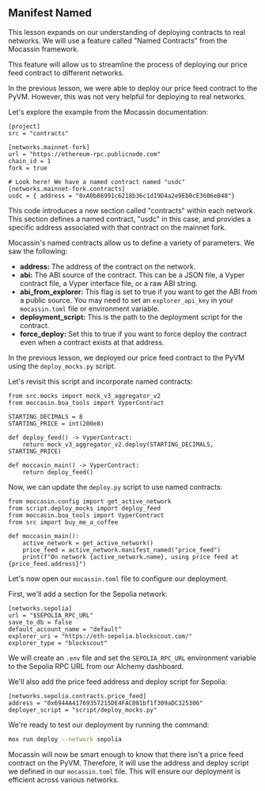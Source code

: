 ## Manifest Named

This lesson expands on our understanding of deploying contracts to real networks. We will use a feature called "Named Contracts" from the Mocassin framework.

This feature will allow us to streamline the process of deploying our price feed contract to different networks.

In the previous lesson, we were able to deploy our price feed contract to the PyVM. However, this was not very helpful for deploying to real networks.

Let's explore the example from the Mocassin documentation:

```
[project]
src = "contracts"

[networks.mainnet-fork]
url = "https://ethereum-rpc.publicnode.com"
chain_id = 1
fork = true

# Look here! We have a named contract named "usdc"
[networks.mainnet-fork.contracts]
usdc = { address = "0xA0b86991c6218b36c1d19D4a2e9Eb0cE3606eB48"}

```

This code introduces a new section called "contracts" within each network. This section defines a named contract, "usdc" in this case, and provides a specific address associated with that contract on the mainnet fork.

Mocassin's named contracts allow us to define a variety of parameters. We saw the following:

* **address:** The address of the contract on the network.
* **abi:** The ABI source of the contract. This can be a JSON file, a Vyper contract file, a Vyper interface file, or a raw ABI string.
* **abi_from_explorer:** This flag is set to true if you want to get the ABI from a public source. You may need to set an `explorer_api_key` in your `mocassin.toml` file or environment variable.
* **deployment_script:** This is the path to the deployment script for the contract.
* **force_deploy:** Set this to true if you want to force deploy the contract even when a contract exists at that address.

In the previous lesson, we deployed our price feed contract to the PyVM using the `deploy_mocks.py` script.

Let's revisit this script and incorporate named contracts:

```
from src.mocks import mock_v3_aggregator_v2
from moccasin.boa_tools import VyperContract

STARTING_DECIMALS = 8
STARTING_PRICE = int(200e8)

def deploy_feed() -> VyperContract:
    return mock_v3_aggregator_v2.deploy(STARTING_DECIMALS, STARTING_PRICE)

def moccasin_main() -> VyperContract:
    return deploy_feed()
```

Now, we can update the `deploy.py` script to use named contracts:

```
from moccasin.config import get_active_network
from script.deploy_mocks import deploy_feed
from moccasin.boa_tools import VyperContract
from src import buy_me_a_coffee

def moccasin_main():
    active_network = get_active_network()
    price_feed = active_network.manifest_named("price_feed")
    print(f"On network {active_network.name}, using price feed at {price_feed.address}")
```

Let's now open our `mocassin.toml` file to configure our deployment.

First, we'll add a section for the Sepolia network:

```
[networks.sepolia]
url = "$SEPOLIA_RPC_URL"
save_to_db = false
default_account_name = "default"
explorer_uri = "https://eth-sepolia.blockscout.com/"
explorer_type = "blockscout"
```

We will create an `.env` file and set the `SEPOLIA_RPC_URL` environment variable to the Sepolia RPC URL from our Alchemy dashboard.

We'll also add the price feed address and deploy script for Sepolia:

```
[networks.sepolia.contracts.price_feed]
address = "0x6944A41769357215DE4FAC081bf1f309aDC325306"
deployer_script = "script/deploy_mocks.py"
```

We're ready to test our deployment by running the command:

```bash
mox run deploy --network sepolia
```

Mocassin will now be smart enough to know that there isn't a price feed contract on the PyVM.  Therefore, it will use the address and deploy script we defined in our `mocassin.toml` file. This will ensure our deployment is efficient across various networks. 

